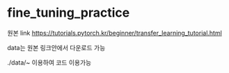 # fine_tuning_practice

원본 link
https://tutorials.pytorch.kr/beginner/transfer_learning_tutorial.html

data는 원본 링크안에서 다운로드 가능

./data/~ 이용하여 코드 이용가능
